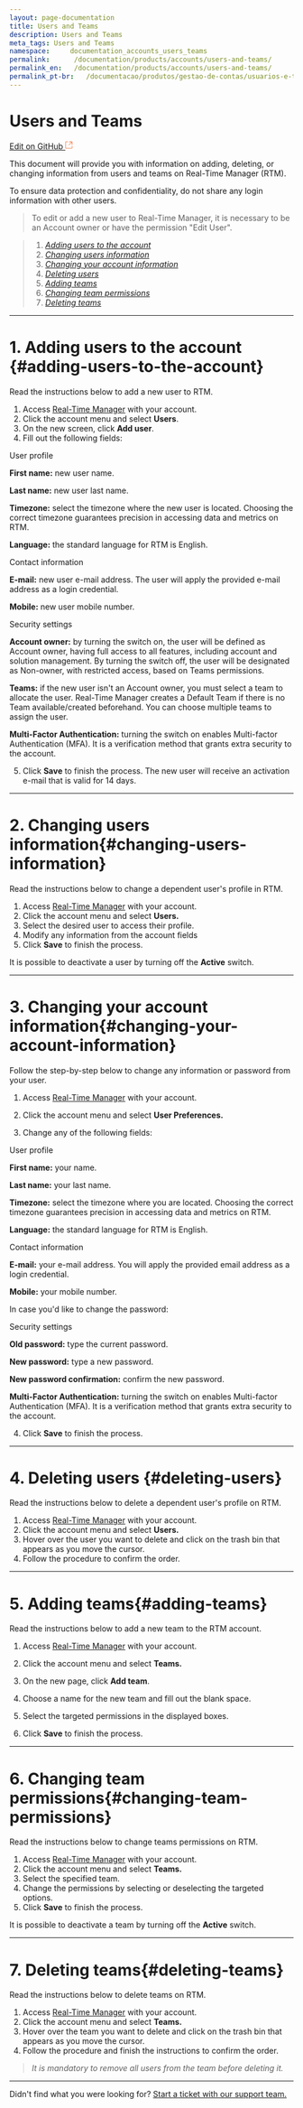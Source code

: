 ```yaml
---
layout: page-documentation
title: Users and Teams
description: Users and Teams
meta_tags: Users and Teams
namespace:     documentation_accounts_users_teams
permalink:      /documentation/products/accounts/users-and-teams/
permalink_en:   /documentation/products/accounts/users-and-teams/
permalink_pt-br:   /documentacao/produtos/gestao-de-contas/usuarios-e-times/
---
```


# **Users and Teams**

[Edit on GitHub <svg width="14" height="14" xmlns="http://www.w3.org/2000/svg"><g fill="none" stroke="#F3652B"><path d="M4.81.71H.672v11.43H12.1V8.001" stroke-width=".8"/><path d="M6.87.786h5.155V5.94M6.31 6.5L12.026.786"/></g></svg>](https://github.com/aziontech/docs_en/edit/master/accounts/users-and-teams/2021-01-14-index.md)

This document will provide you with information on adding, deleting, or changing information from users and teams on Real-Time Manager (RTM).

To ensure data protection and confidentiality, do not share any login information with other users.

> To edit or add a new user to Real-Time Manager, it is necessary to be an Account owner or have the permission "Edit User".

> 1. *[Adding users to the account](#adding-users-to-the-account)*
> 2. *[Changing users information](#changing-users-information)*
> 3. *[Changing your account information](#changing-your-account-information)*
> 4. *[Deleting users](#deleting-users)*
> 5. *[Adding teams](#adding-teams)*
> 6. *[Changing team permissions](#changing-team-permissions)*
> 7. *[Deleting teams](#deleting-teams)*


---

# 1. Adding users to the account {#adding-users-to-the-account}

Read the instructions below to add a new user to RTM.

1. Access [Real-Time Manager](https://sso.azion.com/login) with your account. 
2. Click the account menu and select **Users**. 
3. On the new screen, click **Add user**.
4. Fill out the following fields:



User profile

**First name:** new user name.

**Last name:** new user last name.

**Timezone:** select the timezone where the new user is located. Choosing the correct timezone guarantees precision in accessing data and metrics on RTM.

**Language:** the standard language for RTM is English.

Contact information

**E-mail:** new user e-mail address. The user will apply the provided e-mail address as a login credential.

**Mobile:** new user mobile number.

Security settings

**Account owner:** by turning the switch on, the user will be defined as Account owner, having full access to all features, including account and solution management. By turning the switch off, the user will be designated as Non-owner, with restricted access, based on Teams permissions.

**Teams:** if the new user isn't an Account owner, you must select a team to allocate the user. Real-Time Manager creates a Default Team if there is no Team available/created beforehand. You can choose multiple teams to assign the user.

**Multi-Factor Authentication:** turning the switch on enables Multi-factor Authentication (MFA). It is a verification method that grants extra security to the account.



5. Click **Save** to finish the process. The new user will receive an activation e-mail that is valid for 14 days.

   

---

# 2. Changing users information{#changing-users-information}

Read the instructions below to change a dependent user's profile in RTM.

1. Access [Real-Time Manager](https://sso.azion.com/login) with your account.
2. Click the account menu and select **Users.** 
3. Select the desired user to access their profile.
4. Modify any information from the account fields
5. Click **Save** to finish the process. 

It is possible to deactivate a user by turning off the **Active** switch.

---

# 3. Changing your account information{#changing-your-account-information}

Follow the step-by-step below to change any information or password from your user.

1. Access [Real-Time Manager](https://sso.azion.com/login) with your account. 

2. Click the account menu and select **User Preferences.** 

3. Change any of the following fields:

   

User profile

**First name:** your name.

**Last name:**  your last name.

**Timezone:** select the timezone where you are located. Choosing the correct timezone guarantees precision in accessing data and metrics on RTM.

**Language:** the standard language for RTM is English.

Contact information

**E-mail:** your e-mail address. You will apply the provided email address as a login credential.

**Mobile:** your mobile number.



In case you'd like to change the password: 

Security settings

**Old password:** type the current password.

**New password:** type a new password.

**New password confirmation:** confirm the new password.

**Multi-Factor Authentication:** turning the switch on enables Multi-factor Authentication (MFA). It is a verification method that grants extra security to the account.



4. Click **Save** to finish the process. 

   

---

# 4. Deleting users {#deleting-users}

Read the instructions below to delete a dependent user's profile on RTM.

1. Access [Real-Time Manager](https://sso.azion.com/login) with your account.
2. Click the account menu and select **Users.** 
3. Hover over the user you want to delete and click on the trash bin that appears as you move the cursor.
4. Follow the procedure to confirm the order.



---

# 5. Adding teams{#adding-teams}

Read the instructions below to add a new team to the RTM account.

1. Access [Real-Time Manager](https://sso.azion.com/login) with your account.

2. Click the account menu and select **Teams.** 

3. On the new page, click **Add team**.

4. Choose a name for the new team and fill out the blank space.

5. Select the targeted permissions in the displayed boxes.

6. Click **Save** to finish the process.

   

---

# 6. Changing team permissions{#changing-team-permissions}

Read the instructions below to change teams permissions on RTM.

1. Access [Real-Time Manager](https://sso.azion.com/login) with your account. 
2. Click the account menu and select **Teams.** 
3. Select the specified team.
4. Change the permissions by selecting or deselecting the targeted options.
5. Click **Save** to finish the process.

It is possible to deactivate a team by turning off the **Active** switch.



---

# 7. Deleting teams{#deleting-teams}

Read the instructions below to delete teams on RTM.

1. Access [Real-Time Manager](https://sso.azion.com/login) with your account.
2. Click the account menu and select **Teams.** 
3. Hover over the team you want to delete and click on the trash bin that appears as you move the cursor.
4. Follow the procedure and finish the instructions to confirm the order.

> *It is mandatory to remove all users from the team before deleting it.* 



---

Didn't find what you were looking for? [Start a ticket with our support team.](https://tickets.azion.com/)

